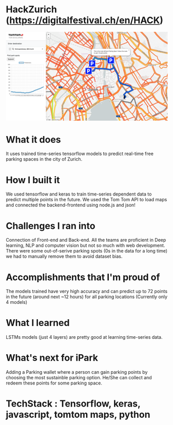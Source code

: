 # HackZurich (https://digitalfestival.ch/en/HACK)

![iPark](iPark_webapp/img/iPark.png?raw=true "iPark WebApp")

# What it does
It uses trained time-series tensorflow models to predict real-time free parking spaces in the city of Zurich.

# How I built it
We used tensorflow and keras to train time-series dependent data to predict multiple points in the future. We used the Tom Tom API to load maps and connected the backend-frontend using node.js and json!

# Challenges I ran into
Connection of Front-end and Back-end. All the teams are proficient in Deep learning, NLP and computer vision but not so much with web development. There were some out-of-serive parking spots (0s in the data for a long time) we had to manually remove them to avoid dataset bias.

# Accomplishments that I'm proud of
The models trained have very high accuracy and can predict up to 72 points in the future (around next ~12 hours) for all parking locations (Currently only 4 models)

# What I learned
LSTMs models (just 4 layers) are pretty good at learning time-series data.

# What's next for iPark
Adding a Parking wallet where a person can gain parking points by choosing the most sustainble parking option. He/She can collect and redeem these points for some parking space.

# TechStack : Tensorflow, keras, javascript, tomtom maps, python
